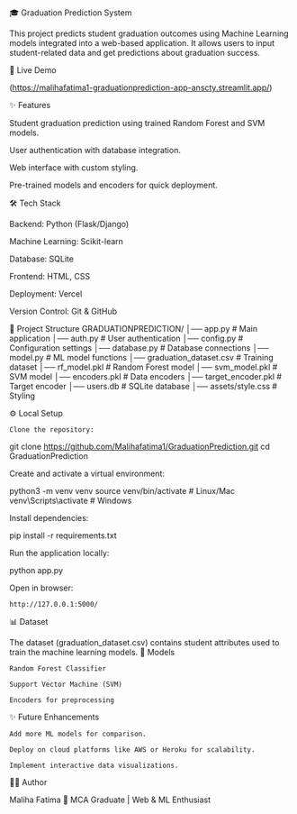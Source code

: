 🎓 Graduation Prediction System

This project predicts student graduation outcomes using Machine Learning models integrated into a web-based application. It allows users to input student-related data and get predictions about graduation success.

🚀 Live Demo

(https://malihafatima1-graduationprediction-app-anscty.streamlit.app/)


✨ Features

Student graduation prediction using trained Random Forest and SVM models.

User authentication with database integration.

Web interface with custom styling.

Pre-trained models and encoders for quick deployment.


🛠️ Tech Stack

Backend: Python (Flask/Django)

Machine Learning: Scikit-learn

Database: SQLite

Frontend: HTML, CSS

Deployment: Vercel

Version Control: Git & GitHub

📂 Project Structure
GRADUATIONPREDICTION/
│── app.py               # Main application
│── auth.py              # User authentication
│── config.py            # Configuration settings
│── database.py          # Database connections
│── model.py             # ML model functions
│── graduation_dataset.csv # Training dataset
│── rf_model.pkl         # Random Forest model
│── svm_model.pkl        # SVM model
│── encoders.pkl         # Data encoders
│── target_encoder.pkl   # Target encoder
│── users.db             # SQLite database
│── assets/style.css     # Styling

⚙️ Local Setup

    Clone the repository:

git clone https://github.com/Malihafatima1/GraduationPrediction.git
cd GraduationPrediction

Create and activate a virtual environment:

python3 -m venv venv
source venv/bin/activate   # Linux/Mac
venv\Scripts\activate      # Windows

Install dependencies:

pip install -r requirements.txt

Run the application locally:

python app.py

Open in browser:

    http://127.0.0.1:5000/

📊 Dataset

The dataset (graduation_dataset.csv) contains student attributes used to train the machine learning models.
🤖 Models

    Random Forest Classifier

    Support Vector Machine (SVM)

    Encoders for preprocessing

✨ Future Enhancements

    Add more ML models for comparison.

    Deploy on cloud platforms like AWS or Heroku for scalability.

    Implement interactive data visualizations.

👩‍💻 Author

Maliha Fatima
📌 MCA Graduate | Web & ML Enthusiast

